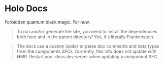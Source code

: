 # Holo Docs
Forbidden quantum black magic. For now.

> To run and/or generate the site, you need to install the dependencies both here and in the parent directory! Yes, it's literally Frankenstein.

> The docs use a custom loader to parse doc comments and data types from the components SFCs. Currently, this info does not update with HMR. Restart your docs dev server when updating a component SFC.